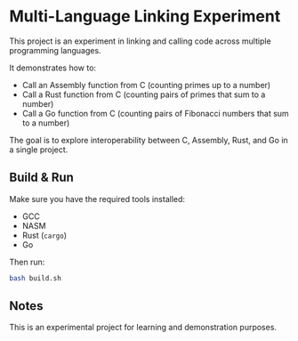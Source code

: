 # Multi-Language Linking Experiment

This project is an experiment in linking and calling code across multiple programming languages.

It demonstrates how to:
- Call an Assembly function from C (counting primes up to a number)
- Call a Rust function from C (counting pairs of primes that sum to a number)
- Call a Go function from C (counting pairs of Fibonacci numbers that sum to a number)

The goal is to explore interoperability between C, Assembly, Rust, and Go in a single project.

## Build & Run

Make sure you have the required tools installed:
- GCC
- NASM
- Rust (`cargo`)
- Go

Then run:

```bash
bash build.sh
```

## Notes

This is an experimental project for learning and demonstration purposes.

